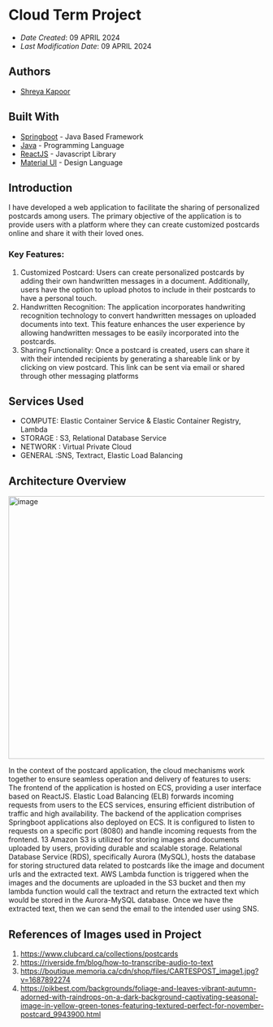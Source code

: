 # Cloud Term Project

* *Date Created*: 09 APRIL 2024
* *Last Modification Date*: 09 APRIL 2024


## Authors

* [Shreya Kapoor](sh820878@dal.ca)

## Built With

* [Springboot](https://spring.io/projects/spring-boot) - Java Based Framework
* [Java](https://www.oracle.com/ca-fr/java/technologies/java-se-glance.html) - Programming Language
* [ReactJS](https://react.dev/) - Javascript Library
* [Material UI](https://mui.com/material-ui/) - Design Language

## Introduction

I have developed a web application to facilitate the sharing of personalized postcards among users. The 
primary objective of the application is to provide users with a platform where they can create customized 
postcards online and share it with their loved ones.
### Key Features:
1. Customized Postcard: Users can create personalized postcards by adding their own 
handwritten messages in a document. Additionally, users have the option to upload photos to 
include in their postcards to have a personal touch. 
2. Handwritten Recognition: The application incorporates handwriting recognition technology 
to convert handwritten messages on uploaded documents into text. This feature enhances the 
user experience by allowing handwritten messages to be easily incorporated into the 
postcards.
3. Sharing Functionality: Once a postcard is created, users can share it with their intended 
recipients by generating a shareable link or by clicking on view postcard. This link can be 
sent via email or shared through other messaging platforms

## Services Used
- COMPUTE: Elastic Container Service & Elastic Container Registry, Lambda
- STORAGE : S3, Relational Database Service
- NETWORK : Virtual Private Cloud
- GENERAL :SNS, Textract, Elastic Load Balancing

## Architecture Overview
<img width="517" alt="image" src="https://github.com/shreyakapoor08/Personalized-Postcard-Application/assets/31164665/0900540a-2643-4bc2-9ec0-105f7da37513">

In the context of the postcard application, the cloud mechanisms work together to ensure seamless operation 
and delivery of features to users: The frontend of the application is hosted on ECS, providing a user interface based on ReactJS. Elastic Load Balancing (ELB) forwards incoming requests from users to the ECS services, ensuring efficient distribution of traffic and high availability. The backend of the application comprises Springboot applications also deployed on ECS. It is configured to listen to requests on a specific port (8080) and handle incoming requests from the frontend. 
13 Amazon S3 is utilized for storing images and documents uploaded by users, providing durable and scalable storage. Relational Database Service (RDS), specifically Aurora (MySQL), hosts the database for storing structured data related to postcards like the image and document urls and the extracted text. AWS Lambda function is triggered when the images and the documents are uploaded in the S3 bucket and then my lambda function would call the textract and return the extracted text which would be stored in the Aurora-MySQL database. Once we have the extracted text, then we can send the email to the intended user using SNS.


## References of Images used in Project

1. https://www.clubcard.ca/collections/postcards
2. https://riverside.fm/blog/how-to-transcribe-audio-to-text
3. https://boutique.memoria.ca/cdn/shop/files/CARTESPOST_image1.jpg?v=1687892274
4. https://pikbest.com/backgrounds/foliage-and-leaves-vibrant-autumn-adorned-with-raindrops-on-a-dark-background-captivating-seasonal-image-in-yellow-green-tones-featuring-textured-perfect-for-november-postcard_9943900.html 
